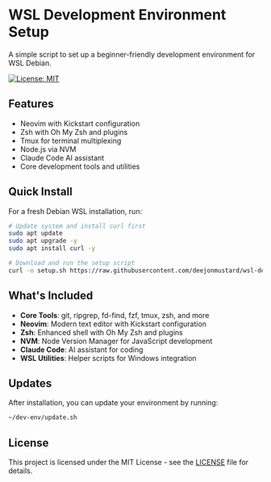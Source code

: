 # WSL Development Environment Setup
A simple script to set up a beginner-friendly development environment for WSL Debian.

[![License: MIT](https://img.shields.io/badge/License-MIT-yellow.svg)](https://opensource.org/licenses/MIT)

## Features

- Neovim with Kickstart configuration
- Zsh with Oh My Zsh and plugins
- Tmux for terminal multiplexing
- Node.js via NVM
- Claude Code AI assistant
- Core development tools and utilities

## Quick Install

For a fresh Debian WSL installation, run:

```bash
# Update system and install curl first
sudo apt update
sudo apt upgrade -y
sudo apt install curl -y

# Download and run the setup script
curl -o setup.sh https://raw.githubusercontent.com/deejonmustard/wsl-dev-setup/main/setup.sh && chmod +x setup.sh && ./setup.sh
```

## What's Included

- **Core Tools**: git, ripgrep, fd-find, fzf, tmux, zsh, and more
- **Neovim**: Modern text editor with Kickstart configuration
- **Zsh**: Enhanced shell with Oh My Zsh and plugins
- **NVM**: Node Version Manager for JavaScript development
- **Claude Code**: AI assistant for coding
- **WSL Utilities**: Helper scripts for Windows integration


## Updates

After installation, you can update your environment by running:

```bash
~/dev-env/update.sh
```

## License

This project is licensed under the MIT License - see the [LICENSE](LICENSE) file for details.
